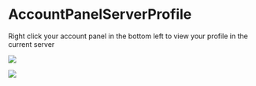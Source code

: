 # AccountPanelServerProfile

Right click your account panel in the bottom left to view your profile in the current server

![](https://github.com/user-attachments/assets/3228497d-488f-479c-93d2-a32ccdb08f0f)

![](https://github.com/user-attachments/assets/6fc45363-d95f-4810-812f-2f9fb28b41b5)
